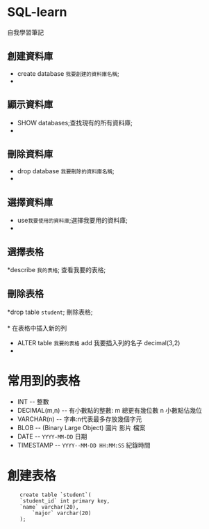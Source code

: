 # SQL-learn
自我學習筆記


創建資料庫 
--
* create database `我要創建的資料庫名稱`;<br>  
* 
顯示資料庫 
--
* SHOW databases;查找現有的所有資料庫;<br>  
* 
刪除資料庫 
--
* drop database `我要刪除的資料庫名稱`;<br>  
* 
選擇資料庫
--
* use`我要使用的資料庫`;選擇我要用的資料庫;<br> 
*  
選擇表格 
--
*describe `我的表格`; 查看我要的表格;<br>  

刪除表格 
--
*drop table `student`; 刪除表格;<br>  
*
在表格中插入新的列
* ALTER table `我要的表格` add 我要插入列的名子 decimal(3,2)
* 


常用到的表格
=
* INT              -- 整數
* DECIMAL(m,n)     -- 有小數點的整數: m 總更有幾位數  n 小數點佔幾位
* VARCHAR(n)	     -- 字串:n代表最多存放幾個字元
* BLOB			 -- (Binary Large Object) 圖片 影片 檔案
* DATE			 -- `YYYY-MM-DD` 日期
* TIMESTAMP		 -- `YYYY--MM-DD HH:MM:SS` 紀錄時間


創建表格
=
		create table `student`(
		`student_id` int primary key,
 		`name` varchar(20),
    		`major` varchar(20)
		);
